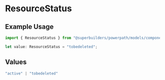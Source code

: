 # ResourceStatus

## Example Usage

```typescript
import { ResourceStatus } from "@superbuilders/powerpath/models/components";

let value: ResourceStatus = "tobedeleted";
```

## Values

```typescript
"active" | "tobedeleted"
```